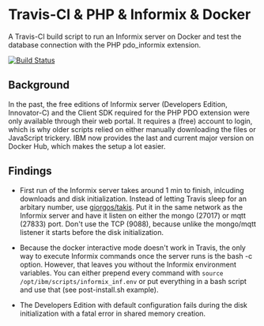 Travis-CI & PHP & Informix & Docker
============================================
A Travis-CI build script to run an Informix server on Docker and test the database connection with the PHP pdo_informix 
extension.

[![Build Status](https://travis-ci.org/Aevis/travis-php-informix.svg?branch=master)](https://travis-ci.org/Aevis/travis-php-informix)

Background
----------
In the past, the free editions of Informix server (Developers Edition, Innovator-C) and the Client SDK required for the 
PHP PDO extension were only available through their web portal. It requires a (free) account to login, which is why 
older scripts relied on either manually downloading the files or JavaScript trickery. IBM now provides the last and 
current major version on Docker Hub, which makes the setup a lot easier.

Findings
--------
* First run of the Informix server takes around 1 min to finish, inlcuding downloads and disk initialization. Instead of
letting Travis sleep for an arbitary number, use [giorgos/takis](https://hub.docker.com/r/giorgos/takis). Put it in the
same network as the Informix server and have it listen on either the mongo (27017) or mqtt (27833) port. Don't use the
TCP (9088), because unlike the mongo/mqtt listener it starts before the disk initialization.

* Because the docker interactive mode doesn't work in Travis, the only way to execute Informix commands once the server
runs is the bash -c option. However, that leaves you without the Informix environment variables. You can either prepend
every command with ```source /opt/ibm/scripts/informix_inf.env``` or put everything in a bash script and use that 
(see post-install.sh example).

* The Developers Edition with default configuration fails during the disk initialization with a fatal error in 
shared memory creation.